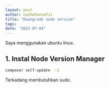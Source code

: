 ```yaml
---
layout: post
author: nashehannafii
title: "Downgrade node version"
tags:
date: "2022-07-04"
---
```


Saya menggunakan ubuntu linux.

## 1. Instal Node Version Manager

```bash
composer self-update --1
```


Terkadang membutuhkan sudo.